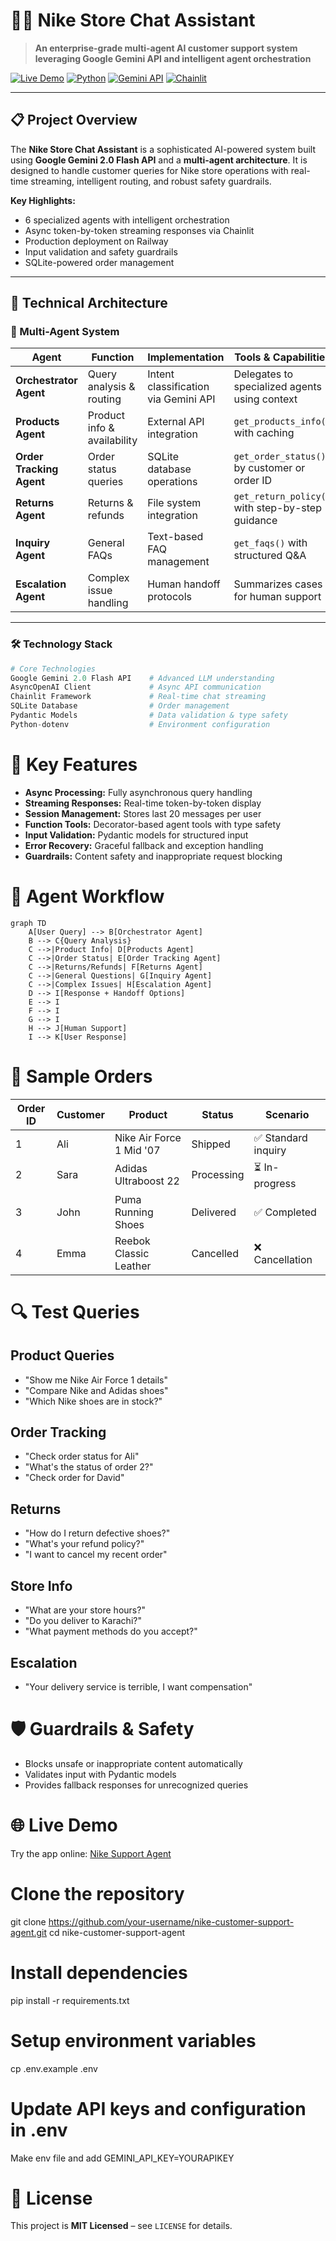 # 🏃‍♂️ Nike Store Chat Assistant

> **An enterprise-grade multi-agent AI customer support system leveraging Google Gemini API and intelligent agent orchestration**

[![Live Demo](https://img.shields.io/badge/Live%20Demo-View%20App-blue?style=for-the-badge)](https://nike-support-agent.up.railway.app)
[![Python](https://img.shields.io/badge/Python-3.8+-green?style=for-the-badge&logo=python)](https://www.python.org/)
[![Gemini API](https://img.shields.io/badge/Google-Gemini%202.0%20Flash-orange?style=for-the-badge&logo=google)](https://gemini.google.com/)
[![Chainlit](https://img.shields.io/badge/Chainlit-Streaming-purple?style=for-the-badge)](https://chainlit.io/)

---

## 📋 Project Overview

The **Nike Store Chat Assistant** is a sophisticated AI-powered system built using **Google Gemini 2.0 Flash API** and a **multi-agent architecture**. It is designed to handle customer queries for Nike store operations with real-time streaming, intelligent routing, and robust safety guardrails.

**Key Highlights:**

- 6 specialized agents with intelligent orchestration
- Async token-by-token streaming responses via Chainlit
- Production deployment on Railway
- Input validation and safety guardrails
- SQLite-powered order management

---

## 🚀 Technical Architecture

### 🤖 Multi-Agent System

| Agent | Function | Implementation | Tools & Capabilities |
|-------|---------|----------------|-------------------|
| **Orchestrator Agent** | Query analysis & routing | Intent classification via Gemini API | Delegates to specialized agents using context |
| **Products Agent** | Product info & availability | External API integration | `get_products_info()` with caching |
| **Order Tracking Agent** | Order status queries | SQLite database operations | `get_order_status()` by customer or order ID |
| **Returns Agent** | Returns & refunds | File system integration | `get_return_policy()` with step-by-step guidance |
| **Inquiry Agent** | General FAQs | Text-based FAQ management | `get_faqs()` with structured Q&A |
| **Escalation Agent** | Complex issue handling | Human handoff protocols | Summarizes cases for human support |

---

### 🛠️ Technology Stack

```python
# Core Technologies
Google Gemini 2.0 Flash API    # Advanced LLM understanding
AsyncOpenAI Client             # Async API communication
Chainlit Framework             # Real-time chat streaming
SQLite Database                # Order management
Pydantic Models                # Data validation & type safety
Python-dotenv                  # Environment configuration


```

# 🔧 Key Features

- **Async Processing:** Fully asynchronous query handling  
- **Streaming Responses:** Real-time token-by-token display  
- **Session Management:** Stores last 20 messages per user  
- **Function Tools:** Decorator-based agent tools with type safety  
- **Input Validation:** Pydantic models for structured input  
- **Error Recovery:** Graceful fallback and exception handling  
- **Guardrails:** Content safety and inappropriate request blocking


# 🔄 Agent Workflow

```mermaid
graph TD
    A[User Query] --> B[Orchestrator Agent]
    B --> C{Query Analysis}
    C -->|Product Info| D[Products Agent]
    C -->|Order Status| E[Order Tracking Agent]
    C -->|Returns/Refunds| F[Returns Agent]
    C -->|General Questions| G[Inquiry Agent]
    C -->|Complex Issues| H[Escalation Agent]
    D --> I[Response + Handoff Options]
    E --> I
    F --> I
    G --> I
    H --> J[Human Support]
    I --> K[User Response]

```

# 🛒 Sample Orders

| Order ID | Customer | Product                     | Status      | Scenario               |
|----------|----------|-----------------------------|------------|-----------------------|
| 1        | Ali      | Nike Air Force 1 Mid '07    | Shipped     | ✅ Standard inquiry    |
| 2        | Sara     | Adidas Ultraboost 22        | Processing  | ⏳ In-progress         |
| 3        | John     | Puma Running Shoes          | Delivered   | ✅ Completed           |
| 4        | Emma     | Reebok Classic Leather      | Cancelled   | ❌ Cancellation        |


# 🔍 Test Queries

## Product Queries
- "Show me Nike Air Force 1 details"  
- "Compare Nike and Adidas shoes"  
- "Which Nike shoes are in stock?"  

## Order Tracking
- "Check order status for Ali"  
- "What's the status of order 2?"  
- "Check order for David"  
## Returns
- "How do I return defective shoes?"  
- "What's your refund policy?"  
- "I want to cancel my recent order"  

## Store Info
- "What are your store hours?"  
- "Do you deliver to Karachi?"  
- "What payment methods do you accept?"  

## Escalation
- "Your delivery service is terrible, I want compensation"  


# 🛡️ Guardrails & Safety

- Blocks unsafe or inappropriate content automatically  
- Validates input with Pydantic models  
- Provides fallback responses for unrecognized queries  

# 🌐 Live Demo

Try the app online: [Nike Support Agent](https://nike-support-agent.up.railway.app)


# Clone the repository
git clone https://github.com/your-username/nike-customer-support-agent.git
cd nike-customer-support-agent

# Install dependencies
pip install -r requirements.txt

# Setup environment variables
cp .env.example .env
# Update API keys and configuration in .env
Make env file and add GEMINI_API_KEY=YOURAPIKEY
# 📝 License

This project is **MIT Licensed** – see `LICENSE` for details.

